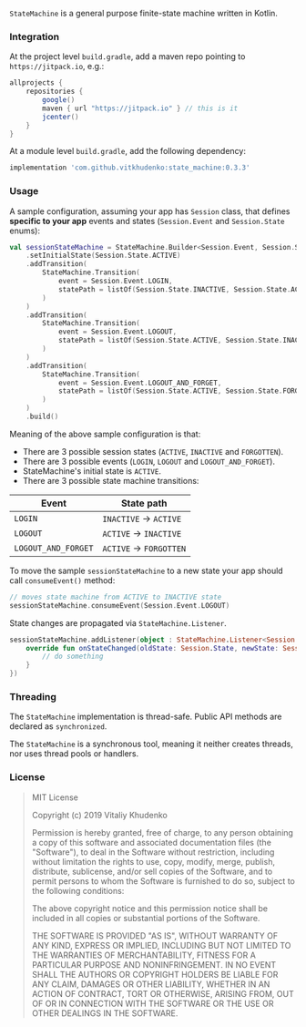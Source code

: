 `StateMachine` is a general purpose finite-state machine written in Kotlin.

### Integration

At the project level `build.gradle`, add a maven repo pointing to `https://jitpack.io`, e.g.:

```groovy
allprojects {
    repositories {
        google()
        maven { url "https://jitpack.io" } // this is it
        jcenter()
    }
}
```

At a module level `build.gradle`, add the following dependency:

```groovy
implementation 'com.github.vitkhudenko:state_machine:0.3.3'
```

### Usage

A sample configuration, assuming your app has `Session` class, that defines __specific 
to your app__ events and states (`Session.Event` and `Session.State` enums):

```kotlin
val sessionStateMachine = StateMachine.Builder<Session.Event, Session.State>()
    .setInitialState(Session.State.ACTIVE)
    .addTransition(
        StateMachine.Transition(
            event = Session.Event.LOGIN,
            statePath = listOf(Session.State.INACTIVE, Session.State.ACTIVE)
        )
    )
    .addTransition(
        StateMachine.Transition(
            event = Session.Event.LOGOUT,
            statePath = listOf(Session.State.ACTIVE, Session.State.INACTIVE)
        )
    )
    .addTransition(
        StateMachine.Transition(
            event = Session.Event.LOGOUT_AND_FORGET,
            statePath = listOf(Session.State.ACTIVE, Session.State.FORGOTTEN)
        )
    )
    .build()
```

Meaning of the above sample configuration is that:
* There are 3 possible session states (`ACTIVE`, `INACTIVE` and `FORGOTTEN`).
* There are 3 possible events (`LOGIN`, `LOGOUT` and `LOGOUT_AND_FORGET`).
* StateMachine's initial state is `ACTIVE`.
* There are 3 possible state machine transitions:

|Event              |State path              |
|-------------------|------------------------|
|`LOGIN`            |`INACTIVE` -> `ACTIVE`  |
|`LOGOUT`           |`ACTIVE` -> `INACTIVE`  |
|`LOGOUT_AND_FORGET`|`ACTIVE` -> `FORGOTTEN` |

To move the sample `sessionStateMachine` to a new state your app should call `consumeEvent()` method:

```kotlin
// moves state machine from ACTIVE to INACTIVE state
sessionStateMachine.consumeEvent(Session.Event.LOGOUT)
```

State changes are propagated via `StateMachine.Listener`.

```kotlin
sessionStateMachine.addListener(object : StateMachine.Listener<Session.State> {
    override fun onStateChanged(oldState: Session.State, newState: Session.State) {
        // do something
    }
})
```

### Threading

The `StateMachine` implementation is thread-safe. Public API methods are declared as `synchronized`.

The `StateMachine` is a synchronous tool, meaning it neither creates threads, nor uses thread pools or handlers.

### License


> MIT License
> 
> Copyright (c) 2019 Vitaliy Khudenko
> 
> Permission is hereby granted, free of charge, to any person obtaining a copy
> of this software and associated documentation files (the "Software"), to deal
> in the Software without restriction, including without limitation the rights
> to use, copy, modify, merge, publish, distribute, sublicense, and/or sell
> copies of the Software, and to permit persons to whom the Software is
> furnished to do so, subject to the following conditions:
> 
> The above copyright notice and this permission notice shall be included in all
> copies or substantial portions of the Software.
> 
> THE SOFTWARE IS PROVIDED "AS IS", WITHOUT WARRANTY OF ANY KIND, EXPRESS OR
> IMPLIED, INCLUDING BUT NOT LIMITED TO THE WARRANTIES OF MERCHANTABILITY,
> FITNESS FOR A PARTICULAR PURPOSE AND NONINFRINGEMENT. IN NO EVENT SHALL THE
> AUTHORS OR COPYRIGHT HOLDERS BE LIABLE FOR ANY CLAIM, DAMAGES OR OTHER
> LIABILITY, WHETHER IN AN ACTION OF CONTRACT, TORT OR OTHERWISE, ARISING FROM,
> OUT OF OR IN CONNECTION WITH THE SOFTWARE OR THE USE OR OTHER DEALINGS IN THE
> SOFTWARE.
